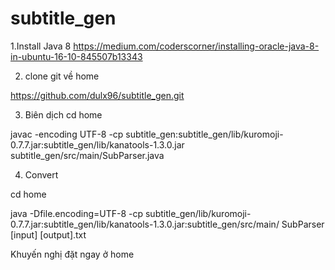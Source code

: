 # subtitle_gen

1.Install Java 8
https://medium.com/coderscorner/installing-oracle-java-8-in-ubuntu-16-10-845507b13343

2. clone git về home

https://github.com/dulx96/subtitle_gen.git

3. Biên dịch 
cd  home 

javac -encoding UTF-8 -cp subtitle_gen:subtitle_gen/lib/kuromoji-0.7.7.jar:subtitle_gen/lib/kanatools-1.3.0.jar subtitle_gen/src/main/SubParser.java



4. Convert 

cd  home
	
java -Dfile.encoding=UTF-8 -cp subtitle_gen/lib/kuromoji-0.7.7.jar:subtitle_gen/lib/kanatools-1.3.0.jar:subtitle_gen/src/main/ SubParser [input] [output].txt



Khuyến nghị đặt ngay ở home


